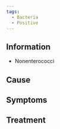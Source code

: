 ```yaml
---
tags:
  - Bacteria
  - Positive
---
```

## Information 
- Nonenterococci
## Cause

## Symptoms

## Treatment 



